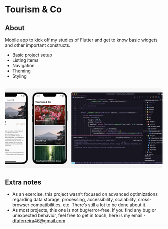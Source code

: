 # Tourism & Co

## About

Mobile app to kick off my studies of Flutter and get to know basic widgets and other important constructs.

- Basic project setup
- Listing items
- Navigation
- Theming
- Styling

<br>

<img src="./.github/project-screenshot.png">

<br/>

## Extra notes

- As an exercise, this project wasn’t focused on advanced optimizations regarding data storage, processing, accessibility, scalability, cross-browser compatibilities, etc. There’s still a lot to be done about it.
- As most projects, this one is not bug/error-free. If you find any bug or unexpected behavior, feel free to get in touch, here is my email - dfaferreira46@gmail.com
